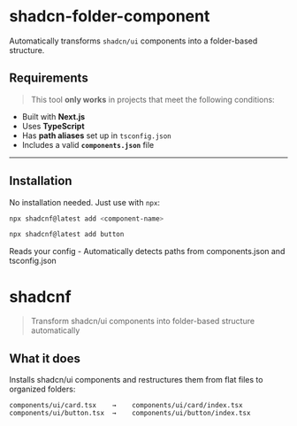 # shadcn-folder-component
Automatically transforms `shadcn/ui` components into a folder-based structure.

## Requirements

> This tool **only works** in projects that meet the following conditions:

- Built with **Next.js**
- Uses **TypeScript**
- Has **path aliases** set up in `tsconfig.json`
- Includes a valid **`components.json`** file

---

## Installation

No installation needed. Just use with `npx`:

```bash
npx shadcnf@latest add <component-name>
```

```bash
npx shadcnf@latest add button
```

Reads your config - Automatically detects paths from components.json and tsconfig.json

# shadcnf

> Transform shadcn/ui components into folder-based structure automatically

##  What it does

Installs shadcn/ui components and restructures them from flat files to organized folders:

```
components/ui/card.tsx    →    components/ui/card/index.tsx
components/ui/button.tsx  →    components/ui/button/index.tsx
```